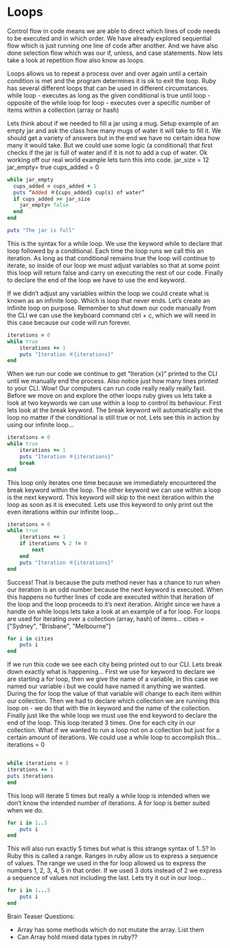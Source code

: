 # Loops

Control flow in code means we are able to direct which lines of code needs to be executed and in which order. We have already explored sequential flow which is just running one line of code after another. And we have also done selection flow which was our if, unless, and case statements. Now lets take a look at repetition flow also know as loops.

Loops allows us to repeat a process over and over again until a certain condition is met and the program determines it is ok to exit the loop. Ruby has several different loops that can be used in different circumstances.
while loop - executes as long as the given conditional is true
until loop - opposite of the while loop
for loop - executes over a specific number of items within a collection (array or hash)

Lets think about if we needed to fill a jar using a mug.
Setup example of an empty jar and ask the class how many mugs of water it will take to fill it. We should get a variety of answers but in the end we have no certain idea how many it would take. But we could use some logic (a conditional) that first checks if the jar is full of water and if it is not to add a cup of water.
Ok working off our real world example lets turn this into code.
jar_size = 12
jar_empty= true
cups_added = 0

``` ruby
while jar_empty
  cups_added = cups_added + 1
  puts “Added ＃{cups_added} cup(s) of water”
  if cups_added >= jar_size
    jar_empty= false
  end
end

puts "The jar is full"
```

This is the syntax for a while loop. We use the keyword while to declare that loop followed by a conditional. Each time the loop runs we call this an iteration. As long as that conditional remains true the loop will continue to iterate, so inside of our loop we must adjust variables so that at some point this loop will return false and carry on executing the rest of our code. Finally to declare the end of the loop we have to use the end keyword.

If we didn’t adjust any variables within the loop we could create what is known as an infinite loop. Which is loop that never ends. Let’s create an infinite loop on purpose. Remember to shut down our code manually from the CLI we can use the keyboard command ctrl + c, which we will need in this case because our code will run forever.

``` ruby
iterations = 0
while true
    iterations += 1
    puts "Iteration ＃{iterations}"
end
```

When we run our code we continue to get “Iteration {x}” printed to the CLI until we manually end the process. Also notice just how many lines printed to your CLI. Wow! Our computers can run code really really really fast.
Before we move on and explore the other loops ruby gives us lets take a look at two keywords we can use within a loop to control its behaviour. First lets look at the break keyword.
The break keyword will automatically exit the loop no matter if the conditional is still true or not. Lets see this in action by using our infinite loop…

``` ruby
iterations = 0
while true
    iterations += 1
    puts "Iteration ＃{iterations}"
    break
end
```

This loop only iterates one time because we immediately encountered the break keyword within the loop. The other keyword we can use within a loop is the next keyword. This keyword will skip to the next iteration within the loop as soon as it is executed.
Lets use this keyword to only print out the even iterations within our infinite loop…

``` ruby
iterations = 0
while true
    iterations += 1
    if iterations % 2 != 0
        next
    end
    puts "Iteration ＃{iterations}"
end
```

Success! That is because the puts method never has a chance to run when our iteration is an odd number because the next keyword is executed. When this happens no further lines of code are executed within that iteration of the loop and the loop proceeds to it’s next iteration.
Alright since we have a handle on while loops lets take a look at an example of a for loop.
For loops are used for iterating over a collection (array, hash) of items…
cities = ["Sydney", "Brisbane", "Melbourne"]

```ruby 
for i in cities
    puts i
end
```

If we run this code we see each city being printed out to our CLI.
Lets break down exactly what is happening…
First we use for keyword to declare we are starting a for loop, then we give the name of a variable, in this case we named our variable i but we could have named it anything we wanted. During the for loop the value of that variable will change to each item within our collection. Then we had to declare which collection we are running this loop on - we do that with the in keyword and the name of the collection. Finally just like the while loop we must use the end keyword to declare the end of the loop.
This loop iterated 3 times. One for each city in our collection.
What if we wanted to run a loop not on a collection but just for a certain amount of iterations. We could use a while loop to accomplish this…
iterations = 0

``` ruby

while iterations < 5
iterations += 1
puts iterations
end
```

This loop will iterate 5 times but really a while loop is intended when we don’t know the intended number of iterations. A for loop is better suited when we do.

``` ruby
for i in 1..5
    puts i
end
```

This will also run exactly 5 times but what is this strange syntax of 1..5? In Ruby this is called a range.
Ranges in ruby allow us to express a sequence of values. The range we used in the for loop allowed us to express the numbers 1, 2, 3, 4, 5 in that order.
If we used 3 dots instead of 2 we express a sequence of values not including the last. Lets try it out in our loop…

``` ruby
for i in 1...5
    puts i
end
```

Brain Teaser Questions:
* Array has some methods which do not mutate the array. List them
* Can Array hold mixed data types in ruby??

